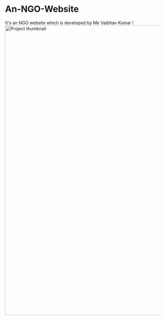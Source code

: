 # An-NGO-Website
It's an NGO website which is developed by Me Vaibhav Kumar
!<img width="940" alt="Project thumbnail" src=" ">
